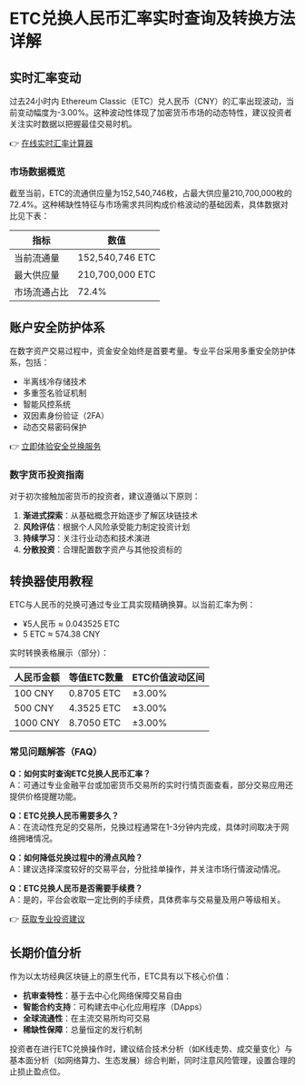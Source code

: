 # ETC兑换人民币汇率实时查询及转换方法详解

## 实时汇率变动
过去24小时内 Ethereum Classic（ETC）兑人民币（CNY）的汇率出现波动，当前变动幅度为-3.00%。这种波动性体现了加密货币市场的动态特性，建议投资者关注实时数据以把握最佳交易时机。

👉 [在线实时汇率计算器](https://bit.ly/okx_welcome)

### 市场数据概览
截至当前，ETC的流通供应量为152,540,746枚，占最大供应量210,700,000枚的72.4%。这种稀缺性特征与市场需求共同构成价格波动的基础因素，具体数据对比见下表：

| 指标         | 数值             |
|--------------|------------------|
| 当前流通量   | 152,540,746 ETC  |
| 最大供应量   | 210,700,000 ETC  |
| 市场流通占比 | 72.4%            |

## 账户安全防护体系
在数字资产交易过程中，资金安全始终是首要考量。专业平台采用多重安全防护体系，包括：
- 半离线冷存储技术
- 多重签名验证机制
- 智能风控系统
- 双因素身份验证（2FA）
- 动态交易密码保护

👉 [立即体验安全兑换服务](https://bit.ly/okx_welcome)

### 数字货币投资指南
对于初次接触加密货币的投资者，建议遵循以下原则：
1. **渐进式探索**：从基础概念开始逐步了解区块链技术
2. **风险评估**：根据个人风险承受能力制定投资计划
3. **持续学习**：关注行业动态和技术演进
4. **分散投资**：合理配置数字资产与其他投资标的

## 转换器使用教程
ETC与人民币的兑换可通过专业工具实现精确换算。以当前汇率为例：
- ¥5人民币 ≈ 0.043525 ETC
- 5 ETC ≈ 574.38 CNY

实时转换表格展示（部分）：

| 人民币金额 | 等值ETC数量 | ETC价值波动区间 |
|------------|-------------|-----------------|
| 100 CNY    | 0.8705 ETC  | ±3.00%          |
| 500 CNY    | 4.3525 ETC  | ±3.00%          |
| 1000 CNY   | 8.7050 ETC  | ±3.00%          |

### 常见问题解答（FAQ）
**Q：如何实时查询ETC兑换人民币汇率？**  
A：可通过专业金融平台或加密货币交易所的实时行情页面查看，部分交易应用还提供价格提醒功能。

**Q：ETC兑换人民币需要多久？**  
A：在流动性充足的交易所，兑换过程通常在1-3分钟内完成，具体时间取决于网络拥堵情况。

**Q：如何降低兑换过程中的滑点风险？**  
A：建议选择深度较好的交易平台，分批挂单操作，并关注市场行情波动情况。

**Q：ETC兑换人民币是否需要手续费？**  
A：是的，平台会收取一定比例的手续费，具体费率与交易量及用户等级相关。

👉 [获取专业投资建议](https://bit.ly/okx_welcome)

## 长期价值分析
作为以太坊经典区块链上的原生代币，ETC具有以下核心价值：
- **抗审查特性**：基于去中心化网络保障交易自由
- **智能合约支持**：可构建去中心化应用程序（DApps）
- **全球流通性**：在主流交易所均可交易
- **稀缺性保障**：总量恒定的发行机制

投资者在进行ETC兑换操作时，建议结合技术分析（如K线走势、成交量变化）与基本面分析（如网络算力、生态发展）综合判断，同时注意风险管理，设置合理的止损止盈点位。